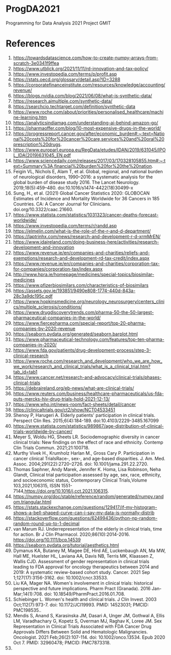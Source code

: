 # ProgDA2021
Programming for Data Analysis 2021 Project GMIT


# References
1. https://towardsdatascience.com/how-to-create-numpy-arrays-from-scratch-3e0341f9ffea
2. https://www.utblick.org/2021/11/11/rd-innovation-and-tax-policy/
3. https://www.investopedia.com/terms/p/profit.asp
4. https://stats.oecd.org/glossary/detail.asp?ID=3288
5. https://corporatefinanceinstitute.com/resources/knowledge/accounting/revenue/
6. https://blogs.nvidia.com/blog/2021/06/08/what-is-synthetic-data/
7. https://research.aimultiple.com/synthetic-data/
8. https://searchcio.techtarget.com/definition/synthetic-data
9. https://www.roche.com/about/priorities/personalised_healthcare/machine-learning.htm
10. https://analyticsindiamag.com/understanding-ai-behind-amazon-go/
11. https://pharmaoffer.com/blog/10-most-expensive-drugs-in-the-world/
12. https://progressreport.cancer.gov/after/economic_burden#:~:text=National%20costs%20for%20cancer%20care,services%20and%20oral%20prescription%20drugs.
13. https://www.europarl.europa.eu/RegData/etudes/IDAN/2019/631045/IPOL_IDA(2019)631045_EN.pdf
14. https://www.sciencedaily.com/releases/2017/03/170328105855.htm#:~:text=Summary%3A,financial%20burden%20for%20the%20nation.
15. Feigin VL, Nichols E, Alam T, et al. Global, regional, and national burden of neurological disorders, 1990–2016: a systematic analysis for the global burden of disease study 2016. The Lancet Neurology. 2019;18(5):459–480. doi:10.1016/s1474-4422(18)30499-x
16. Sung, H., et al. (2021) Global Cancer Statistics 2020: GLOBOCAN Estimates of Incidence and Mortality Worldwide for 36 Cancers in 185 Countries. CA: A Cancer Journal for Clinicians. doi.org/10.3322/caac.21660.
17. https://www.statista.com/statistics/1031323/cancer-deaths-forecast-worldwide/
18. https://www.investopedia.com/terms/r/randd.asp
19. https://elmelin.com/what-is-the-role-of-the-r-and-d-department/
20. https://laptrinhx.com/news/research-and-development-r-d-xrmMrEN/
21. https://www.idaireland.com/doing-business-here/activities/research-development-and-innovation
22. https://www.revenue.ie/en/companies-and-charities/reliefs-and-exemptions/research-and-development-rd-tax-credit/index.aspx
23. https://www.revenue.ie/en/companies-and-charities/corporation-tax-for-companies/corporation-tax/index.aspx
24. http://www.hpra.ie/homepage/medicines/special-topics/biosimilar-medicines
25. https://www.pfizerbiosimilars.com/characteristics-of-biosimilars
26. https://assets.gov.ie/193851/9490e808-1774-440d-843a-28c3a9dc195c.pdf
27. https://www.hopkinsmedicine.org/neurology_neurosurgery/centers_clinics/multiple_sclerosis/conditions/
28. https://www.drugdiscoverytrends.com/pharma-50-the-50-largest-pharmaceutical-companies-in-the-world/
29. https://www.fiercepharma.com/special-report/top-20-pharma-companies-by-2020-revenue
30. https://seaborn.pydata.org/generated/seaborn.barplot.html
31. https://www.pharmaceutical-technology.com/features/top-ten-pharma-companies-in-2020/
32. https://www.fda.gov/patients/drug-development-process/step-3-clinical-research
33. https://www.roche.com/research_and_development/who_we_are_how_we_work/research_and_clinical_trials/what_is_a_clinical_trial.htm?tab_id=tab1
34. https://www.cancer.net/research-and-advocacy/clinical-trials/phases-clinical-trials
35. https://debraireland.org/eb-news/what-are-clinical-trials/
36. https://www.reuters.com/business/healthcare-pharmaceuticals/us-fda-puts-mercks-hiv-drug-trials-hold-2021-12-13/
37. https://www.who.int/news-room/fact-sheets/detail/cancer
38. https://clinicaltrials.gov/ct2/show/NCT04533451
39. Shenoy P, Harugeri A. Elderly patients' participation in clinical trials. Perspect Clin Res. 2015;6(4):184-189. doi:10.4103/2229-3485.167099
40. https://www.statista.com/statistics/989867/age-distribution-of-clinical-trials-worldwide-by-cancer/
41. Meyer S, Woldu HG, Sheets LR. Sociodemographic diversity in cancer clinical trials: New findings on the effect of race and ethnicity. Contemp Clin Trials Commun. 2021;21:100718.
42. Murthy Vivek H., Krumholz Harlan M., Gross Cary P. Participation in cancer clinical TrialsRace-, sex-, and age-based disparities. J. Am. Med. Assoc. 2004;291(22):2720–2726. doi: 10.1001/jama.291.22.2720.
43. Thomas Saphner, Andy Marek, Jennifer K. Homa, Lisa Robinson, Neha Glandt,
Clinical trial participation assessed by age, sex, race, ethnicity, and socioeconomic status,
Contemporary Clinical Trials,Volume 103,2021,106315, ISSN 1551-7144,https://doi.org/10.1016/j.cct.2021.106315.
44. https://numpy.org/doc/stable/reference/random/generated/numpy.random.triangular.html
45. https://stats.stackexchange.com/questions/129417/if-my-histogram-shows-a-bell-shaped-curve-can-i-say-my-data-is-normally-distrib
46. https://stackoverflow.com/questions/62499436/python-np-random-random-round-up-to-1-decimal
47. van Marum RJ. Underrepresentation of the elderly in clinical trials, time for action. Br J Clin Pharmacol. 2020;86(10):2014-2016. https://doi.org/10.1111/bcp.14539
48. https://seaborn.pydata.org/tutorial/aesthetics.html
49. Dymanus KA, Butaney M, Magee DE, Hird AE, Luckenbaugh AN, Ma MW, Hall ME, Huelster HL, Laviana AA, Davis NB, Terris MK, Klaassen Z, Wallis CJD. Assessment of gender representation in clinical trials leading to FDA approval for oncology therapeutics between 2014 and 2019: A systematic review-based cohort study. Cancer. 2021 Sep 1;127(17):3156-3162. doi: 10.1002/cncr.33533.
50. Liu KA, Mager NA. Women's involvement in clinical trials: historical perspective and future implications. Pharm Pract (Granada). 2016 Jan-Mar;14(1):708. doi: 10.18549/PharmPract.2016.01.708.
51. Schiebinger L. Women's health and clinical trials. J Clin Invest. 2003 Oct;112(7):973-7. doi: 10.1172/JCI19993. PMID: 14523031; PMCID: PMC198535..
52. Mendis S, Anand S, Karasinska JM, Dasari A, Unger JM, Gothwal A, Ellis LM, Varadhachary G, Kopetz S, Overman MJ, Raghav K, Loree JM. Sex Representation in Clinical Trials Associated with FDA Cancer Drug Approvals Differs Between Solid and Hematologic Malignancies. Oncologist. 2021 Feb;26(2):107-114. doi: 10.1002/onco.13534. Epub 2020 Oct 7. PMID: 32960478; PMCID: PMC7873318.
53. 

